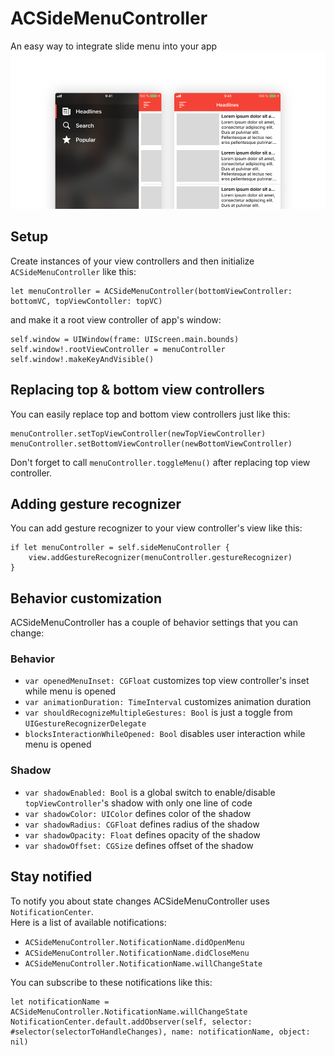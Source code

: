 # ACSideMenuController
An easy way to integrate slide menu into your app
![Preview](/Images/Preview.png)

## Setup
Create instances of your view controllers and then initialize `ACSideMenuController` like this: <br>
```
let menuController = ACSideMenuController(bottomViewController: bottomVC, topViewContoller: topVC)
```
and make it a root view controller of app's window:
```
self.window = UIWindow(frame: UIScreen.main.bounds)
self.window!.rootViewController = menuController
self.window!.makeKeyAndVisible()
```

## Replacing top & bottom view controllers
You can easily replace top and bottom view controllers just like this: <br>
```
menuController.setTopViewController(newTopViewController)
menuController.setBottomViewController(newBottomViewController)
```
Don't forget to call `menuController.toggleMenu()` after replacing top view controller.
## Adding gesture recognizer
You can add gesture recognizer to your view controller's view like this:
```
if let menuController = self.sideMenuController {
    view.addGestureRecognizer(menuController.gestureRecognizer)
}
```
## Behavior customization
ACSideMenuController has a couple of behavior settings that you can change: <br>

### Behavior
- `var openedMenuInset: CGFloat` customizes top view controller's inset while menu is opened
- `var animationDuration: TimeInterval` customizes animation duration
- `var shouldRecognizeMultipleGestures: Bool` is just a toggle from `UIGestureRecognizerDelegate`
- `blocksInteractionWhileOpened: Bool` disables user interaction while menu is opened

### Shadow
- `var shadowEnabled: Bool` is a global switch to enable/disable `topViewController`'s shadow with only one line of code
- `var shadowColor: UIColor` defines color of the shadow
- `var shadowRadius: CGFloat` defines radius of the shadow
- `var shadowOpacity: Float` defines opacity of the shadow
- `var shadowOffset: CGSize` defines offset of the shadow

## Stay notified
To notify you about state changes ACSideMenuController uses `NotificationCenter`. <br>
Here is a list of available notifications: <br>
- `ACSideMenuController.NotificationName.didOpenMenu`
- `ACSideMenuController.NotificationName.didCloseMenu`
- `ACSideMenuController.NotificationName.willChangeState`

You can subscribe to these notifications like this: <br>
```
let notificationName = ACSideMenuController.NotificationName.willChangeState
NotificationCenter.default.addObserver(self, selector: #selector(selectorToHandleChanges), name: notificationName, object: nil)
```
